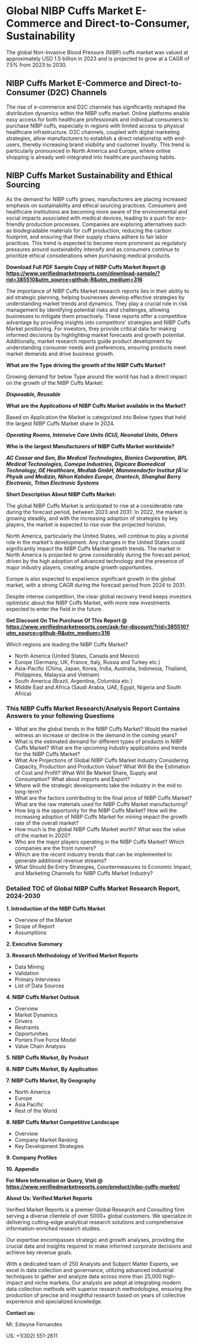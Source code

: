 <h1>Global NIBP Cuffs Market E-Commerce and Direct-to-Consumer, Sustainability</h1><p class=""><p>The global Non-Invasive Blood Pressure (NIBP) cuffs market was valued at approximately USD 1.5 billion in 2023 and is projected to grow at a CAGR of 7.5% from 2023 to 2030.</p><h2>NIBP Cuffs Market E-Commerce and Direct-to-Consumer (D2C) Channels</h2><p>The rise of e-commerce and D2C channels has significantly reshaped the distribution dynamics within the NIBP cuffs market. Online platforms enable easy access for both healthcare professionals and individual consumers to purchase NIBP cuffs, especially in regions with limited access to physical healthcare infrastructure. D2C channels, coupled with digital marketing strategies, allow manufacturers to establish a direct relationship with end-users, thereby increasing brand visibility and customer loyalty. This trend is particularly pronounced in North America and Europe, where online shopping is already well-integrated into healthcare purchasing habits.</p><h2>NIBP Cuffs Market Sustainability and Ethical Sourcing</h2><p>As the demand for NIBP cuffs grows, manufacturers are placing increased emphasis on sustainability and ethical sourcing practices. Consumers and healthcare institutions are becoming more aware of the environmental and social impacts associated with medical devices, leading to a push for eco-friendly production processes. Companies are exploring alternatives such as biodegradable materials for cuff production, reducing the carbon footprint, and ensuring that their supply chains adhere to fair labor practices. This trend is expected to become more prominent as regulatory pressures around sustainability intensify and as consumers continue to prioritize ethical considerations when purchasing medical products.</p></p><p class=""><strong>Download Full PDF Sample Copy of NIBP Cuffs Market Report @ <a href="https://www.verifiedmarketreports.com/download-sample/?rid=385510&utm_source=github-R&utm_medium=316" target="_blank">https://www.verifiedmarketreports.com/download-sample/?rid=385510&utm_source=github-R&utm_medium=316</a></strong></p><p>The importance of&nbsp;NIBP Cuffs Market research reports lies in their ability to aid strategic planning, helping businesses develop effective strategies by understanding market trends and dynamics. They play a crucial role in risk management by identifying potential risks and challenges, allowing businesses to mitigate them proactively. These reports offer a competitive advantage by providing insights into competitors' strategies and NIBP Cuffs Market positioning. For investors, they provide critical data for making informed decisions by highlighting market forecasts and growth potential. Additionally, market research reports guide product development by understanding consumer needs and preferences, ensuring products meet market demands and drive business growth.</p><p><strong>What are the&nbsp;Type driving the growth of the NIBP Cuffs Market?</strong></p><p id="" class="">Growing demand for below Type around the world has had a direct impact on the growth of the NIBP Cuffs Market:</p><p class=""><em><strong>Disposable, Reusable</strong></em></p><p class=""><strong>What are the&nbsp;Applications&nbsp;of NIBP Cuffs Market available in the Market?</strong></p><p id="" class="">Based on Application the Market is categorized into Below types that held the largest NIBP Cuffs Market share In 2024.</p><p class=""><em><strong>Operating Rooms, Intensive Care Units (ICU), Neonatal Units, Others</strong></em></p><p class=""><strong>Who is the largest Manufacturers of NIBP Cuffs Market worldwide?</strong></p><p><em><strong>AC Cossor and Son, Bio Medical Technologies, Bionics Corporation, BPL Medical Technologies, Comepa Industries, Digicare Biomedical Technology, GE Healthcare, Medlab GmbH, Mammendorfer Institut fÃ¼r Physik und Medizin, Nihon Kohden Europe, Orantech, Shanghai Berry Electronic, Triton Electronic Systems</strong></em></p><p id="" class=""><strong>Short Description About NIBP Cuffs Market:</strong></p><p>The global NIBP Cuffs Market is anticipated to rise at a considerable rate during the forecast period, between 2023 and 2031. In 2022, the market is growing steadily, and with the increasing adoption of strategies by key players, the market is expected to rise over the projected horizon.</p><p>North America, particularly the United States, will continue to play a pivotal role in the market's development. Any changes in the United States could significantly impact the NIBP Cuffs Market growth trends. The market in North America is projected to grow considerably during the forecast period, driven by the high adoption of advanced technology and the presence of major industry players, creating ample growth opportunities.</p><p>Europe is also expected to experience significant growth in the global market, with a strong CAGR during the forecast period from 2024 to 2031.</p><p>Despite intense competition, the clear global recovery trend keeps investors optimistic about the NIBP Cuffs Market, with more new investments expected to enter the field in the future.</p><p id="" class=""><strong>Get Discount On The Purchase Of This Report @ <a href="https://www.verifiedmarketreports.com/ask-for-discount/?rid=385510?utm_source=github-R&utm_medium=316" target="_blank">https://www.verifiedmarketreports.com/ask-for-discount/?rid=385510?utm_source=github-R&utm_medium=316</a></strong></p><p class="">Which regions are leading the NIBP Cuffs Market?</p><ul><li>North America (United States, Canada and Mexico)</li><li>Europe (Germany, UK, France, Italy, Russia and Turkey etc.)</li><li>Asia-Pacific (China, Japan, Korea, India, Australia, Indonesia, Thailand, Philippines, Malaysia and Vietnam)</li><li>South America (Brazil, Argentina, Columbia etc.)</li><li>Middle East and Africa (Saudi Arabia, UAE, Egypt, Nigeria and South Africa)</li></ul><h3 id="" class="">This NIBP Cuffs Market Research/Analysis Report Contains Answers to your following Questions</h3><ul><li>What are the global trends in the NIBP Cuffs Market? Would the market witness an increase or decline in the demand in the coming years?</li><li>What is the estimated demand for different types of products in NIBP Cuffs Market? What are the upcoming industry applications and trends for the NIBP Cuffs Market?</li><li>What Are Projections of Global NIBP Cuffs Market Industry Considering Capacity, Production and Production Value? What Will Be the Estimation of Cost and Profit? What Will Be Market Share, Supply and Consumption? What about imports and Export?</li><li>Where will the strategic developments take the industry in the mid to long-term?</li><li>What are the factors contributing to the final price of NIBP Cuffs Market? What are the raw materials used for NIBP Cuffs Market manufacturing?</li><li>How big is the opportunity for the NIBP Cuffs Market? How will the increasing adoption of NIBP Cuffs Market for mining impact the growth rate of the overall market?</li><li>How much is the global NIBP Cuffs Market worth? What was the value of the market In 2020?</li><li>Who are the major players operating in the NIBP Cuffs Market? Which companies are the front runners?</li><li>Which are the recent industry trends that can be implemented to generate additional revenue streams?</li><li>What Should Be Entry Strategies, Countermeasures to Economic Impact, and Marketing Channels for NIBP Cuffs Market Industry?</li></ul><h3 id="" class="">Detailed TOC of Global NIBP Cuffs Market Research Report, 2024-2030</h3><p id="" class=""><strong>1. Introduction of the NIBP Cuffs Market</strong></p><ul><li>Overview of the Market</li><li>Scope of Report</li><li>Assumptions</li></ul><p id="" class=""><strong>2. Executive Summary</strong></p><p id="" class=""><strong>3. Research Methodology of Verified Market Reports</strong></p><ul><li>Data Mining</li><li>Validation</li><li>Primary Interviews</li><li>List of Data Sources</li></ul><p id="" class=""><strong>4. NIBP Cuffs Market Outlook</strong></p><ul><li>Overview</li><li>Market Dynamics</li><li>Drivers</li><li>Restraints</li><li>Opportunities</li><li>Porters Five Force Model</li><li>Value Chain Analysis</li></ul><p id="" class=""><strong>5. NIBP Cuffs Market, By Product</strong></p><p id="" class=""><strong>6. NIBP Cuffs Market, By Application</strong></p><p id="" class=""><strong>7. NIBP Cuffs Market, By Geography</strong></p><ul><li>North America</li><li>Europe</li><li>Asia Pacific</li><li>Rest of the World</li></ul><p id="" class=""><strong>8. NIBP Cuffs Market Competitive Landscape</strong></p><ul><li>Overview</li><li>Company Market Ranking</li><li>Key Development Strategies</li></ul><p id="" class=""><strong>9. Company Profiles</strong></p><p id="" class=""><strong>10. Appendix</strong></p><p id="" class=""><strong>For More Information or Query, Visit @ <a href="https://www.verifiedmarketreports.com/product/nibp-cuffs-market/" target="_blank">https://www.verifiedmarketreports.com/product/nibp-cuffs-market/</a></strong></p><p id="" class=""><strong>About Us: Verified Market Reports</strong></p><p id="" class="">Verified Market Reports is a premier Global Research and Consulting firm serving a diverse clientele of over 5000+ global customers. We specialize in delivering cutting-edge analytical research solutions and comprehensive information-enriched research studies.</p><p id="" class="">Our expertise encompasses strategic and growth analyses, providing the crucial data and insights required to make informed corporate decisions and achieve key revenue goals.</p><p id="" class="">With a dedicated team of 250 Analysts and Subject Matter Experts, we excel in data collection and governance, utilizing advanced industrial techniques to gather and analyze data across more than 25,000 high-impact and niche markets. Our analysts are adept at integrating modern data collection methods with superior research methodologies, ensuring the production of precise and insightful research based on years of collective experience and specialized knowledge.</p><p id="" class=""><strong>Contact us:</strong></p><p id="" class="">Mr. Edwyne Fernandes</p><p id="" class="">US: +1(302) 551-2611</p>